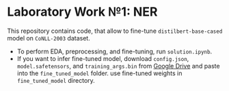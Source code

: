 # Laboratory Work №1: NER 

This repository contains code, that allow to fine-tune `distilbert-base-cased` model on `CoNLL-2003` dataset. 

* To perform EDA, preprocessing, and fine-tuning, run `solution.ipynb`.
* If you want to infer fine-tuned model, download `config.json`, `model.safetensors`, and `training_args.bin` from [Google Drive](https://drive.google.com/drive/folders/1FiGtgrQT6FBE2zex18Wb5As8jicdzVlb?usp=sharing) and paste into the `fine_tuned_model` folder. 
use fine-tuned weights in `fine_tuned_model` directory. 
